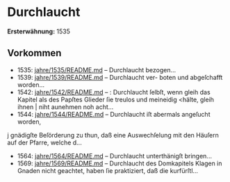 # Durchlaucht

**Ersterwähnung:** 1535

## Vorkommen
- 1535: [jahre/1535/README.md](../jahre/1535/README.md) – Durchlaucht bezogen...
- 1539: [jahre/1539/README.md](../jahre/1539/README.md) – Durchlaucht ver-
boten und abgeſchafft worden...
- 1542: [jahre/1542/README.md](../jahre/1542/README.md) – :
Durchlaucht ſelbſt, wenn gleih das Kapitel als des Papſtes
Glieder ſie treulos und meineidig \<hälte, gleih ihnen |
niht aunehmen noh acht...
- 1544: [jahre/1544/README.md](../jahre/1544/README.md) – Durchlaucht iſt abermals angeſucht worden,

j gnädigſte Beſörderung zu thun, daß eine Auswechſelung
mit den Häuſern auf der Pfarre, welche d...
- 1564: [jahre/1564/README.md](../jahre/1564/README.md) – Durchlaucht unterthänigſt bringen...
- 1569: [jahre/1569/README.md](../jahre/1569/README.md) – Durchlaucht des Domkapitels Klagen
in Gnaden nicht geachtet, haben ſie praktiziert, daß die
kurfürſtl...
